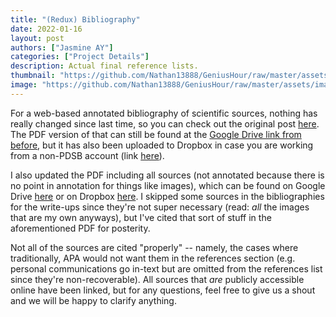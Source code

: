 ```yaml
---
title: "(Redux) Bibliography"
date: 2022-01-16
layout: post
authors: ["Jasmine AY"]
categories: ["Project Details"]
description: Actual final reference lists.
thumbnail: "https://github.com/Nathan13888/GeniusHour/raw/master/assets/images/IMG_4098.jpg"
image: "https://github.com/Nathan13888/GeniusHour/raw/master/assets/images/IMG_4098.jpg"
---
```


For a web-based annotated bibliography of scientific sources, nothing has really changed since last time, so you can check out the original post [here](nathan13888.github.io/GeniusHour/blog/2021-12-16-updated-bibliography). The PDF version of that can still be found at the [Google Drive link from before](https://drive.google.com/file/d/1DL1HD_raEAGdlNlpE71cIoOUmD78cFBx/view?usp=sharing), but it has also been uploaded to Dropbox in case you are working from a non-PDSB account (link [here](https://www.dropbox.com/s/kds3v7vvnr2crzh/References%20_%20Genius%20Hour%20_%20SCH4UE-A.pdf?dl=0)).

I also updated the PDF including all sources (not annotated because there is no point in annotation for things like images), which can be found on Google Drive [here](https://drive.google.com/file/d/1qbB-y23kIuizqPThfiRaIyK3W0aR-XlB/view?usp=sharing) or on Dropbox [here](https://www.dropbox.com/s/gb6q2qq389l62cr/redux%20Updated%20Bibliography.v.1.1.pdf?dl=0). I skipped some sources in the bibliographies for the write-ups since they're not super necessary (read: *all* the images that are my own anyways), but I've cited that sort of stuff in the aforementioned PDF for posterity.

Not all of the sources are cited "properly" -- namely, the cases where traditionally, APA would not want them in the references section (e.g. personal communications go in-text but are omitted from the references list since they're non-recoverable). All sources that *are* publicly accessible online have been linked, but for any questions, feel free to give us a shout and we will be happy to clarify anything.
